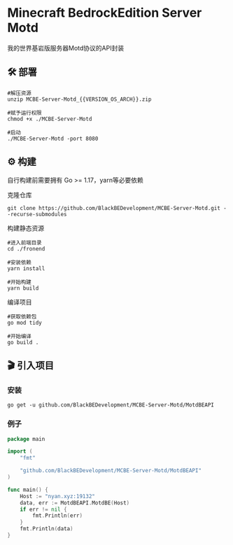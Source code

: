 # Minecraft BedrockEdition Server Motd
我的世界基岩版服务器Motd协议的API封装

## 🛠️ 部署
``` shell
#解压资源
unzip MCBE-Server-Motd_{{VERSION_OS_ARCH}}.zip

#赋予运行权限
chmod +x ./MCBE-Server-Motd

#启动
./MCBE-Server-Motd -port 8080
```

## ⚙️ 构建
自行构建前需要拥有 Go >= 1.17，yarn等必要依赖

克隆仓库
``` shell
git clone https://github.com/BlackBEDevelopment/MCBE-Server-Motd.git --recurse-submodules
```

构建静态资源
``` shell
#进入前端目录
cd ./fronend

#安装依赖
yarn install

#开始构建
yarn build
```

编译项目
``` shell
#获取依赖包
go mod tidy

#开始编译
go build .
```

## 🎬 引入项目
### 安装
``` shell
go get -u github.com/BlackBEDevelopment/MCBE-Server-Motd/MotdBEAPI
```

### 例子
``` go
package main

import (
	"fmt"

	"github.com/BlackBEDevelopment/MCBE-Server-Motd/MotdBEAPI"
)

func main() {
	Host := "nyan.xyz:19132"
	data, err := MotdBEAPI.MotdBE(Host)
	if err != nil {
		fmt.Println(err)
	}
	fmt.Println(data)
}
```